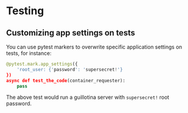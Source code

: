 # Testing

## Customizing app settings on tests

You can use pytest markers to overwrite specific application settings
on tests, for instance:

```python
@pytest.mark.app_settings({
    'root_user: {'password': 'supersecret!'}
})
async def test_the_code(container_requester):
    pass
```

The above test would run a guillotina server with `supersecret!` root
password.
